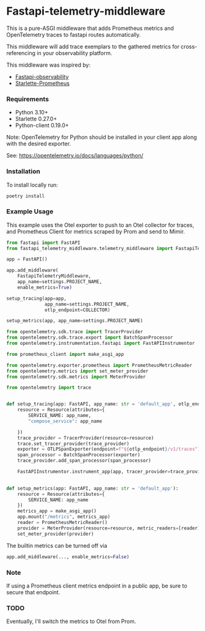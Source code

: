 # Fastapi-telemetry-middleware

This is a pure-ASGI middleware that adds Prometheus metrics and OpenTelemetry traces to fastapi routes automatically.

This middleware will add trace exemplars to the gathered metrics for cross-referencing in your observability platform. 

This middleware was inspired by:

* [Fastapi-observability](https://github.com/Blueswen/fastapi-observability) 
* [Starlette-Prometheus](https://github.com/perdy/starlette-prometheus/tree/master)

### Requirements

* Python 3.10+
* Starlette 0.27.0+
* Python-client 0.19.0+

Note: OpenTelemetry for Python should be installed in your client app along with the desired exporter. 

See: https://opentelemetry.io/docs/languages/python/

### Installation

To install locally run:

```Bash
poetry install
```

### Example Usage 
This example uses the Otel exporter to push to an Otel collector for traces, and Prometheus Client for metrics scraped by Prom and send to Mimir.

```python
from fastapi import FastAPI
from fastapi_telemetry_middleware.telemetry_middleware import FastapiTelemetryMiddleware

app = FastAPI()

app.add_middleware(
    FastapiTelemetryMiddleware,
    app_name=settings.PROJECT_NAME,
    enable_metrics=True)

setup_tracing(app=app,
              app_name=settings.PROJECT_NAME,
              otlp_endpoint=COLLECTOR)

setup_metrics(app, app_name=settings.PROJECT_NAME)
```

```python
from opentelemetry.sdk.trace import TracerProvider
from opentelemetry.sdk.trace.export import BatchSpanProcessor
from opentelemetry.instrumentation.fastapi import FastAPIInstrumentor

from prometheus_client import make_asgi_app

from opentelemetry.exporter.prometheus import PrometheusMetricReader
from opentelemetry.metrics import set_meter_provider
from opentelemetry.sdk.metrics import MeterProvider

from opentelemetry import trace


def setup_tracing(app: FastAPI, app_name: str = 'default_app', otlp_endpoint: str = 'http://localhost:4318'):
    resource = Resource(attributes={
        SERVICE_NAME: app_name,
        "compose_service": app_name

    })
    trace_provider = TracerProvider(resource=resource)
    trace.set_tracer_provider(trace_provider)
    exporter = OTLPSpanExporter(endpoint=f"${otlp_endpoint}/v1/traces")
    span_processor = BatchSpanProcessor(exporter)
    trace_provider.add_span_processor(span_processor)

    FastAPIInstrumentor.instrument_app(app, tracer_provider=trace_provider)
    

def setup_metrics(app: FastAPI, app_name: str = 'default_app'):
    resource = Resource(attributes={
        SERVICE_NAME: app_name
    })
    metrics_app = make_asgi_app()
    app.mount("/metrics", metrics_app)
    reader = PrometheusMetricReader()
    provider = MeterProvider(resource=resource, metric_readers=[reader])
    set_meter_provider(provider)
```
The builtin metrics can be turned off via
```python
app.add_middleware(..., enable_metrics=False)
```

### Note
If using a Prometheus client metrics endpoint in a public app, be sure to secure that endpoint.

### TODO
Eventually, I'll switch the metrics to Otel from Prom. 

